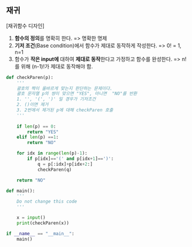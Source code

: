 ## 재귀

[재귀함수 디자인]

1. **함수의 정의**를 명확히 한다. 
   => 명확한 명제
2. **기저 조건**(Base condition)에서 함수가 제대로 동작하게 작성한다.
   => 0! = 1, n=1
3. 함수가 **작은 input에** 대하여 **제대로 동작**한다고 가정하고 함수를 완성한다.
   => n!를 위해 (n-1)!가 제대로 동작해야 함.

```python
def checkParen(p):
    '''
    괄호의 짝이 올바르게 맞는지 판단하는 문제이다.
    괄호 문자열 p의 쌍이 맞으면 "YES", 아니면  "NO"를 반환
    1. '', '(', ')' 일 경우가 기저조건
	2. ()이면 제거
	3. 2번에서 제거된 p에 대해 checkParen 호출
    '''
    
    if len(p) == 0:
        return "YES"
    elif len(p) ==1:
        return "NO"

    for idx in range(len(p)-1):
        if p[idx]=='(' and p[idx+1]==')':
            q = p[:idx]+p[idx+2:]
            checkParen(q)

    return "NO"

def main():
    '''
    Do not change this code
    '''

    x = input()
    print(checkParen(x))

if __name__ == "__main__":
    main()
```

